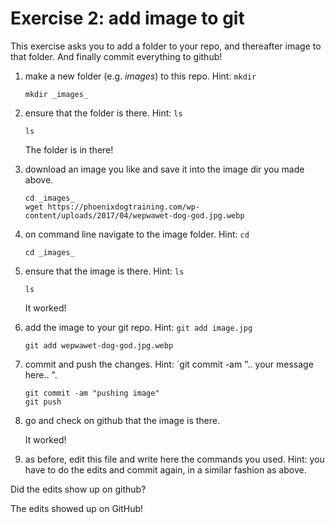 # Exercise 2: add image to git

This exercise asks you to add a folder to your repo, and thereafter
image to that folder.  And finally commit everything to github!

1. make a new folder (e.g. _images_) to this repo.  Hint: `mkdir`

   ```
   mkdir _images_
   ```

2. ensure that the folder is there.  Hint: `ls`

   ```
   ls
   ```

   The folder is in there!

3. download an image you like and save it into the image dir you made
   above.

   ```
   cd _images_
   wget https://phoenixdogtraining.com/wp-content/uploads/2017/04/wepwawet-dog-god.jpg.webp
   ```

4. on command line navigate to the image folder.  Hint: `cd`

   ```
   cd _images_
   ```

5. ensure that the image is there.  Hint: `ls`

   ```
   ls
   ```

   It worked!

6. add the image to your git repo.  Hint: `git add image.jpg`

   ```
   git add wepwawet-dog-god.jpg.webp
   ```

7. commit and push the changes.  Hint: `git commit -am ".. your
   message here.. ".

   ```
   git commit -am "pushing image"
   git push
   ```

8. go and check on github that the image is there.

   It worked!

9. as before, edit this file and write here the commands you used.
   Hint: you have to do the edits and commit again, in a similar
   fashion as above.

Did the edits show up on github?

The edits showed up on GitHub!